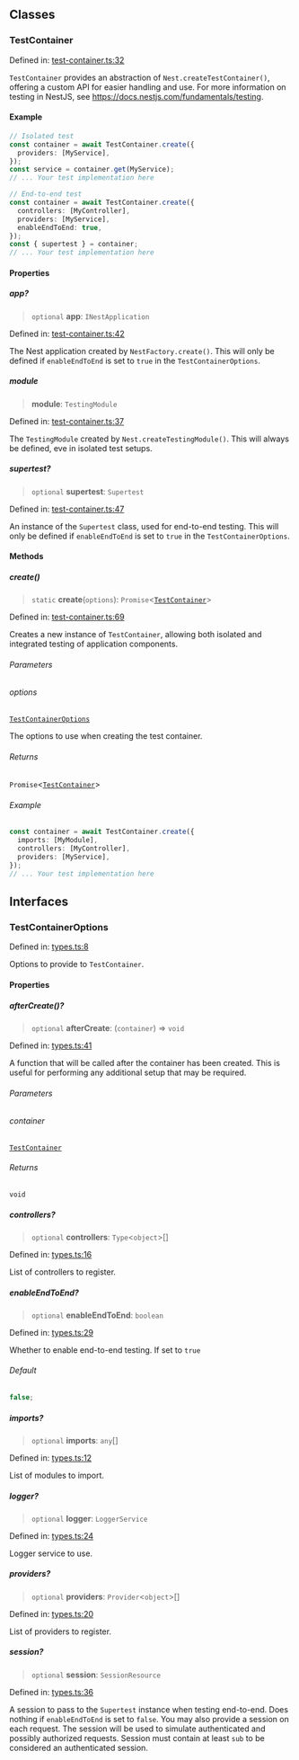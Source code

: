 ## Classes

### TestContainer

Defined in: [test-container.ts:32](https://github.com/spuxx1701/jslibs/blob/1a7e07eeae1e7166b7fbfc153430c6402621f270/packages/nest-testing/src/container/test-container.ts#L32)

`TestContainer` provides an abstraction of `Nest.createTestContainer()`, offering
a custom API for easier handling and use. For more information on testing in NestJS,
see https://docs.nestjs.com/fundamentals/testing.

#### Example

```ts
// Isolated test
const container = await TestContainer.create({
  providers: [MyService],
});
const service = container.get(MyService);
// ... Your test implementation here

// End-to-end test
const container = await TestContainer.create({
  controllers: [MyController],
  providers: [MyService],
  enableEndToEnd: true,
});
const { supertest } = container;
// ... Your test implementation here
```

#### Properties

##### app?

> `optional` **app**: `INestApplication`

Defined in: [test-container.ts:42](https://github.com/spuxx1701/jslibs/blob/1a7e07eeae1e7166b7fbfc153430c6402621f270/packages/nest-testing/src/container/test-container.ts#L42)

The Nest application created by `NestFactory.create()`. This will only be defined if
`enableEndToEnd` is set to `true` in the `TestContainerOptions`.

##### module

> **module**: `TestingModule`

Defined in: [test-container.ts:37](https://github.com/spuxx1701/jslibs/blob/1a7e07eeae1e7166b7fbfc153430c6402621f270/packages/nest-testing/src/container/test-container.ts#L37)

The `TestingModule` created by `Nest.createTestingModule()`. This will always be defined,
eve in isolated test setups.

##### supertest?

> `optional` **supertest**: `Supertest`

Defined in: [test-container.ts:47](https://github.com/spuxx1701/jslibs/blob/1a7e07eeae1e7166b7fbfc153430c6402621f270/packages/nest-testing/src/container/test-container.ts#L47)

An instance of the `Supertest` class, used for end-to-end testing. This will only be defined
if `enableEndToEnd` is set to `true` in the `TestContainerOptions`.

#### Methods

##### create()

> `static` **create**(`options`): `Promise`\<[`TestContainer`](container.md#testcontainer)\>

Defined in: [test-container.ts:69](https://github.com/spuxx1701/jslibs/blob/1a7e07eeae1e7166b7fbfc153430c6402621f270/packages/nest-testing/src/container/test-container.ts#L69)

Creates a new instance of `TestContainer`, allowing both isolated and integrated
testing of application components.

###### Parameters

###### options

[`TestContainerOptions`](container.md#testcontaineroptions)

The options to use when creating the test container.

###### Returns

`Promise`\<[`TestContainer`](container.md#testcontainer)\>

###### Example

```ts
const container = await TestContainer.create({
  imports: [MyModule],
  controllers: [MyController],
  providers: [MyService],
});
// ... Your test implementation here
```

## Interfaces

### TestContainerOptions

Defined in: [types.ts:8](https://github.com/spuxx1701/jslibs/blob/1a7e07eeae1e7166b7fbfc153430c6402621f270/packages/nest-testing/src/container/types.ts#L8)

Options to provide to `TestContainer`.

#### Properties

##### afterCreate()?

> `optional` **afterCreate**: (`container`) => `void`

Defined in: [types.ts:41](https://github.com/spuxx1701/jslibs/blob/1a7e07eeae1e7166b7fbfc153430c6402621f270/packages/nest-testing/src/container/types.ts#L41)

A function that will be called after the container has been created. This is useful for
performing any additional setup that may be required.

###### Parameters

###### container

[`TestContainer`](container.md#testcontainer)

###### Returns

`void`

##### controllers?

> `optional` **controllers**: `Type`\<`object`\>[]

Defined in: [types.ts:16](https://github.com/spuxx1701/jslibs/blob/1a7e07eeae1e7166b7fbfc153430c6402621f270/packages/nest-testing/src/container/types.ts#L16)

List of controllers to register.

##### enableEndToEnd?

> `optional` **enableEndToEnd**: `boolean`

Defined in: [types.ts:29](https://github.com/spuxx1701/jslibs/blob/1a7e07eeae1e7166b7fbfc153430c6402621f270/packages/nest-testing/src/container/types.ts#L29)

Whether to enable end-to-end testing. If set to `true`

###### Default

```ts
false;
```

##### imports?

> `optional` **imports**: `any`[]

Defined in: [types.ts:12](https://github.com/spuxx1701/jslibs/blob/1a7e07eeae1e7166b7fbfc153430c6402621f270/packages/nest-testing/src/container/types.ts#L12)

List of modules to import.

##### logger?

> `optional` **logger**: `LoggerService`

Defined in: [types.ts:24](https://github.com/spuxx1701/jslibs/blob/1a7e07eeae1e7166b7fbfc153430c6402621f270/packages/nest-testing/src/container/types.ts#L24)

Logger service to use.

##### providers?

> `optional` **providers**: `Provider`\<`object`\>[]

Defined in: [types.ts:20](https://github.com/spuxx1701/jslibs/blob/1a7e07eeae1e7166b7fbfc153430c6402621f270/packages/nest-testing/src/container/types.ts#L20)

List of providers to register.

##### session?

> `optional` **session**: `SessionResource`

Defined in: [types.ts:36](https://github.com/spuxx1701/jslibs/blob/1a7e07eeae1e7166b7fbfc153430c6402621f270/packages/nest-testing/src/container/types.ts#L36)

A session to pass to the `Supertest` instance when testing end-to-end. Does nothing if
`enableEndToEnd` is set to `false`. You may also provide a session on each request. The
session will be used to simulate authenticated and possibly authorized requests. Session
must contain at least `sub` to be considered an authenticated session.
